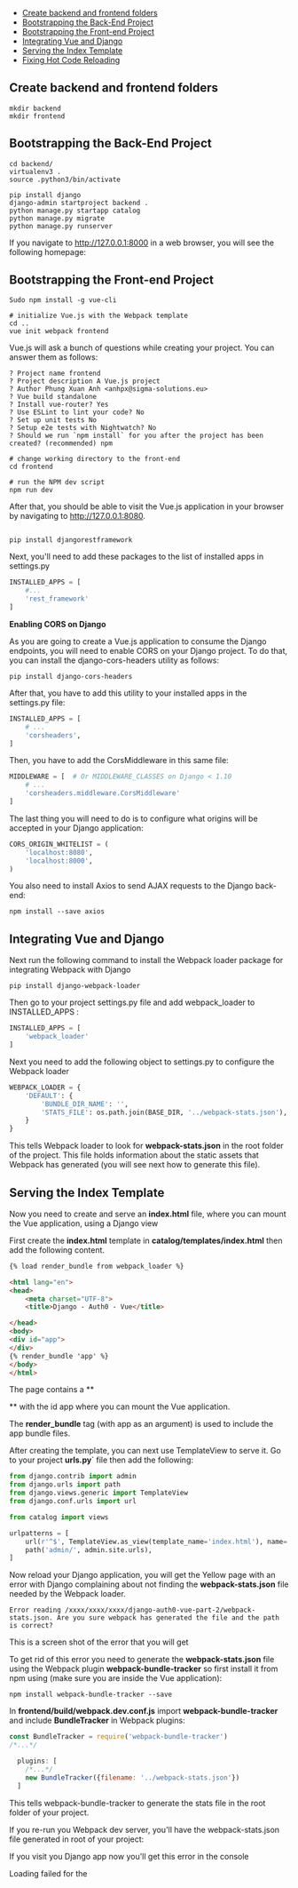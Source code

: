 
- [Create backend and frontend folders](#create-backend-and-frontend-folders)
- [Bootstrapping the Back-End Project](#bootstrapping-the-back-end-project)
- [Bootstrapping the Front-end Project](#bootstrapping-the-front-end-project)
- [Integrating Vue and Django](#integrating-vue-and-django)
- [Serving the Index Template](#serving-the-index-template)
- [Fixing Hot Code Reloading](#fixing-hot-code-reloading)

## Create backend and frontend folders

```shell
mkdir backend
mkdir frontend
```

## Bootstrapping the Back-End Project

```shell
cd backend/
virtualenv3 .
source .python3/bin/activate

pip install django
django-admin startproject backend .
python manage.py startapp catalog
python manage.py migrate
python manage.py runserver
```

If you navigate to http://127.0.0.1:8000 in a web browser, you will see the following homepage:

## Bootstrapping the Front-end Project

```shell
Sudo npm install -g vue-cli

# initialize Vue.js with the Webpack template
cd ..
vue init webpack frontend

```

Vue.js will ask a bunch of questions while creating your project. You can answer them as follows:


    ? Project name frontend
    ? Project description A Vue.js project
    ? Author Phung Xuan Anh <anhpx@sigma-solutions.eu>
    ? Vue build standalone
    ? Install vue-router? Yes
    ? Use ESLint to lint your code? No
    ? Set up unit tests No
    ? Setup e2e tests with Nightwatch? No
    ? Should we run `npm install` for you after the project has been created? (recommended) npm


```shell
# change working directory to the front-end
cd frontend

# run the NPM dev script
npm run dev
```

After that, you should be able to visit the Vue.js application in your browser by navigating to http://127.0.0.1:8080.


```shell

pip install djangorestframework

```

Next, you'll need to add these packages to the list of installed apps in settings.py

```python
INSTALLED_APPS = [
    #...
    'rest_framework'
]
```

**Enabling CORS on Django**

As you are going to create a Vue.js application to consume the Django endpoints, you will need to enable CORS on your Django project. To do that, you can install the django-cors-headers utility as follows:

```shell
pip install django-cors-headers

```

After that, you have to add this utility to your installed apps in the settings.py file:

```python
INSTALLED_APPS = [
    # ...
    'corsheaders',
]
```

Then, you have to add the CorsMiddleware in this same file:

```python
MIDDLEWARE = [  # Or MIDDLEWARE_CLASSES on Django < 1.10
    # ...
    'corsheaders.middleware.CorsMiddleware'
]
```

The last thing you will need to do is to configure what origins will be accepted in your Django application:

```python
CORS_ORIGIN_WHITELIST = (
    'localhost:8080',
    'localhost:8000',
)
```

You also need to install Axios to send AJAX requests to the Django back-end:

```shell
npm install --save axios
```

## Integrating Vue and Django

Next run the following command to install the Webpack loader package for integrating Webpack with Django


```shell
pip install django-webpack-loader

```

Then go to your project settings.py file and add webpack_loader to INSTALLED_APPS :

```python
INSTALLED_APPS = [
    'webpack_loader'
]
```

Next you need to add the following object to settings.py to configure the Webpack loader

```python
WEBPACK_LOADER = {
    'DEFAULT': {
        'BUNDLE_DIR_NAME': '',
        'STATS_FILE': os.path.join(BASE_DIR, '../webpack-stats.json'),
    }
}

```

This tells Webpack loader to look for **webpack-stats.json** in the root folder of the project. This file holds information about the static assets that Webpack has generated (you will see next how to generate this file).

## Serving the Index Template

Now you need to create and serve an **index.html** file, where you can mount the Vue application, using a Django view

First create the **index.html** template in **catalog/templates/index.html** then add the following content.

```html
{% load render_bundle from webpack_loader %}

<html lang="en">
<head>
    <meta charset="UTF-8">
    <title>Django - Auth0 - Vue</title>

</head>
<body>
<div id="app">
</div>
{% render_bundle 'app' %}
</body>
</html>

```

The page contains a ** <div> ** with the id app where you can mount the Vue application.

The **render_bundle** tag (with app as an argument) is used to include the app bundle files.

After creating the template, you can next use TemplateView to serve it. Go to your project **urls.py**` file then add the following:

```python
from django.contrib import admin
from django.urls import path
from django.views.generic import TemplateView
from django.conf.urls import url

from catalog import views

urlpatterns = [
    url(r'^$', TemplateView.as_view(template_name='index.html'), name='index'),
    path('admin/', admin.site.urls),
]

```

Now reload your Django application, you will get the Yellow page with an error with Django complaining about not finding the **webpack-stats.json** file needed by the Webpack loader.

    Error reading /xxxx/xxxx/xxxx/django-auth0-vue-part-2/webpack-stats.json. Are you sure webpack has generated the file and the path is correct?

This is a screen shot of the error that you will get

To get rid of this error you need to generate the **webpack-stats.json** file using the Webpack plugin **webpack-bundle-tracker** so first install it from npm using (make sure you are inside the Vue application):

```shell
npm install webpack-bundle-tracker --save

```

In **frontend/build/webpack.dev.conf.js** import **webpack-bundle-tracker** and include **BundleTracker** in Webpack plugins:

```javascript
const BundleTracker = require('webpack-bundle-tracker')
/*...*/

  plugins: [
    /*...*/
    new BundleTracker({filename: '../webpack-stats.json'})
  ]

```

This tells webpack-bundle-tracker to generate the stats file in the root folder of your project.

If you re-run you Webpack dev server, you'll have the webpack-stats.json file generated in root of your project:

If you visit you Django app now you'll get this error in the console

Loading failed for the <script> with source “http://127.0.0.1:8000/app.js”.


You can fix this error by going to **frontend/config/index.js** next locate the **assetsPublicPath** setting and change its value from / to http://localhost:8080/


```javascript
/*...*/
module.exports = {
  dev: {

    // Paths
    assetsSubDirectory: 'static',
    assetsPublicPath: 'http://localhost:8080/',
    proxyTable: {},
    /*...*/
```

Next **re-run** your frontend app:

```shell
npm run dev
or
npm start

```

## Fixing Hot Code Reloading

Now in **frontend/build/webpack.dev.conf.js** you need to configure the Webpack Dev server to accept requests from other origins such as http://localhost:8000 since the Django server will send XHR requests to http://localhost:8080 for getting the source file changes.

Add **frontend/build/webpack.dev.conf.js** a headers object in devServer. 

```javascript

devServer: 
    { 
        /*...*/
        headers: { 'Access-Control-Allow-Origin': '\*' }, 
        /*...*/
    },

```

This will fix Hot Code Reloading when using Django server to serve Vue files. To test that, just change something in your Vue application and you'll be able to see your web page hot reloaded to see the changes without having to manually reload it.

That's all you need to do. Now re-run the Vue dev server then navigate with your browser to http://localhost:8000/. You'll be now able to interact with your application served from the Django dev server.

Next **re-run** your frontend app:

```shell
npm run dev
or
npm start

```

Try to change something in file **frontend/src/components/HelloWorld.vue**, for example change **Welcome to Your Vue.js App** to **Welcome to Your Vue.js App aaaaaaaaaaaaaaaa** and see the change in web



